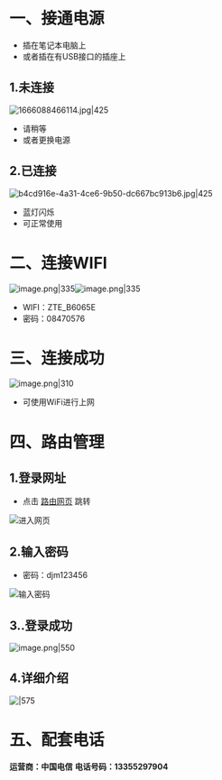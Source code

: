 # 一、接通电源
- 插在笔记本电脑上
- 或者插在有USB接口的插座上
## 1.未连接
![1666088466114.jpg|425](https://djm-1317856319.cos.ap-shanghai.myqcloud.com/djm-1317856319/202401200938842.jpeg)

- 请稍等
- 或者更换电源
## 2.已连接
![b4cd916e-4a31-4ce6-9b50-dc667bc913b6.jpg|425](https://djm-1317856319.cos.ap-shanghai.myqcloud.com/djm-1317856319/202401200938843.jpeg)

- 蓝灯闪烁
- 可正常使用
# 二、连接WIFI
![image.png|335](https://djm-1317856319.cos.ap-shanghai.myqcloud.com/djm-1317856319/202401200938844.png)![image.png|335](https://djm-1317856319.cos.ap-shanghai.myqcloud.com/djm-1317856319/202401200938845.png)

- WIFI：ZTE_B6065E
- 密码：08470576
# 三、连接成功
![image.png|310](https://djm-1317856319.cos.ap-shanghai.myqcloud.com/djm-1317856319/202401200938846.png)

- 可使用WiFi进行上网
# 四、路由管理
## 1.登录网址

- 点击   [路由网页](http://192.168.0.1/)  跳转

![进入网页](https://djm-1317856319.cos.ap-shanghai.myqcloud.com/djm-1317856319/202401200938847.png)
## 2.输入密码

- 密码：djm123456

![输入密码](https://djm-1317856319.cos.ap-shanghai.myqcloud.com/djm-1317856319/202401200938848.png)
## 3..登录成功
![image.png|550](https://djm-1317856319.cos.ap-shanghai.myqcloud.com/djm-1317856319/202401200938849.png)
## 4.详细介绍
![|575](https://djm-1317856319.cos.ap-shanghai.myqcloud.com/djm-1317856319/202401200938850.jpeg)
# 五、配套电话
**运营商：中国电信**
**电话号码：13355297904**
